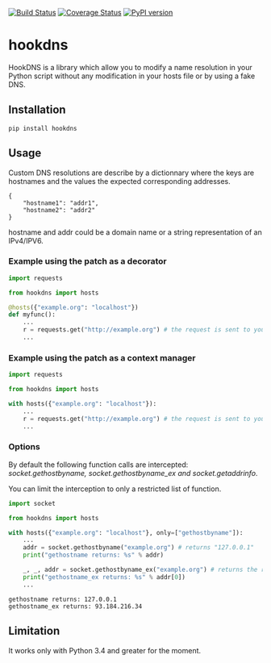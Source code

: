 [![Build Status](https://travis-ci.org/cle-b/hookdns.svg?branch=master)](https://travis-ci.org/cle-b/hookdns) [![Coverage Status](https://coveralls.io/repos/github/cle-b/hookdns/badge.svg?branch=master)](https://coveralls.io/github/cle-b/hookdns?branch=master) [![PyPI version](https://badge.fury.io/py/hookdns.svg)](https://pypi.org/project/hookdns/)

# hookdns

HookDNS is a library which allow you to modify a name resolution in your Python script without any modification in your hosts file or by using a fake DNS.

## Installation

```
pip install hookdns
```

## Usage

Custom DNS resolutions are describe by a dictionnary where the keys are hostnames
and the values the expected corresponding addresses.    

    {
        "hostname1": "addr1",
        "hostname2": "addr2"
    }

hostname and addr could be a domain name or a string representation of an IPv4/IPV6.

### Example using the patch as a decorator

```python
import requests

from hookdns import hosts

@hosts({"example.org": "localhost"})
def myfunc():
    ...
    r = requests.get("http://example.org") # the request is sent to your local server
    ...
```

### Example using the patch as a context manager

```python
import requests

from hookdns import hosts

with hosts({"example.org": "localhost"}):
    ...
    r = requests.get("http://example.org") # the request is sent to your local server
    ...
```
### Options

By default the following function calls are intercepted: *socket.gethostbyname, socket.gethostbyname_ex and socket.getaddrinfo*.

You can limit the interception to only a restricted list of function.

```python
import socket

from hookdns import hosts

with hosts({"example.org": "localhost"}, only=["gethostbyname"]):
    ...
    addr = socket.gethostbyname("example.org") # returns "127.0.0.1"
    print("gethostname returns: %s" % addr)

    _, _, addr = socket.gethostbyname_ex("example.org") # returns the real ip address for example.org
    print("gethostname_ex returns: %s" % addr[0])
    ...    
```
```
gethostname returns: 127.0.0.1
gethostname_ex returns: 93.184.216.34
```


## Limitation

It works only with Python 3.4 and greater for the moment.
